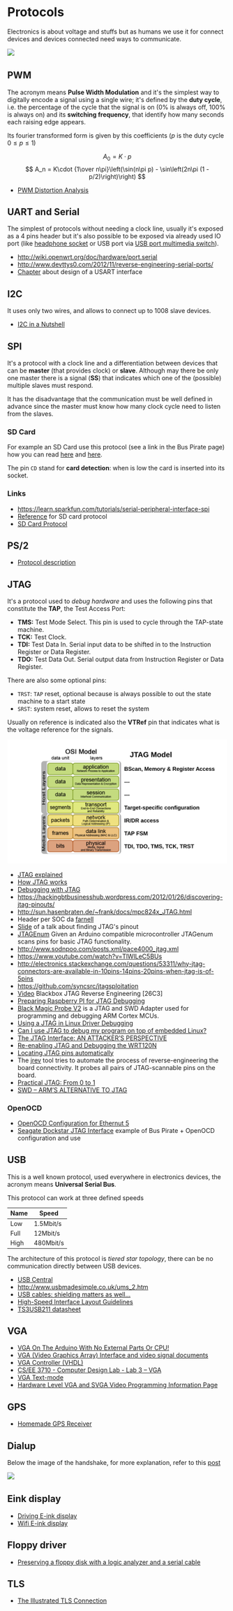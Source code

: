 # Protocols

Electronics is about voltage and stuffs but as humans we use it for
connect devices and devices connected need ways to communicate.

![](Images/connectors.jpg)

## PWM

The acronym means **Pulse Width Modulation** and it's the simplest
way to digitally encode a signal using a single wire; it's defined
by the **duty cycle**, i.e. the percentage of the cycle that the
signal is on (0% is always off, 100% is always on) and its **switching frequency**,
that identify how many seconds each raising edge appears.

Its fourier transformed form is given by this coefficients ($p$ is the duty cycle
$0\leq p\leq 1$)

$$
A_0 = K\cdot p
$$
$$
A_n = K\cdot {1\over n\pi}\left(\sin(n\pi p) - \sin\left(2n\pi (1 - p/2)\right)\right)
$$

 - [PWM Distortion Analysis](http://www.openmusiclabs.com/learning/digital/pwm-dac/pwm-distortion-analysis/index.html)

## UART and Serial

The simplest of protocols without needing a clock line, usually it's exposed
as a 4 pins header but it's also possible to be exposed via already used IO
port (like [headphone socket](http://www.pabr.org/consolejack/consolejack.en.html) or
USB port via [USB port multimedia switch](https://www.fairchildsemi.com/datasheets/FS/FSA9280A.pdf)).

 - http://wiki.openwrt.org/doc/hardware/port.serial
 - http://www.devttys0.com/2012/11/reverse-engineering-serial-ports/
 - [Chapter](http://users.ece.utexas.edu/~valvano/Volume1/E-Book/C11_SerialInterface.htm) about design of a USART interface

## I2C

It uses only two wires, and allows to connect up to 1008 slave devices.

 - [I2C in a Nutshell](https://interrupt.memfault.com/blog/i2c-in-a-nutshell)

## SPI

It's a protocol with a clock line and a differentiation between devices that can be
**master** (that provides clock) or **slave**. Although may there be only one master
there is a signal (**SS**) that indicates which one of the (possible) multiple slaves
must respond.

It has the disadvantage that the communication must be well defined in advance since the
master must know how many clock cycle need to listen from the slaves.

### SD Card

For example an SD Card use this protocol (see a link in the Bus Pirate page) how you can
read [here](http://elm-chan.org/docs/mmc/mmc_e.html) and [here](http://www.dejazzer.com/ee379/lecture_notes/lec12_sd_card.pdf).

The pin ``CD`` stand for **card detection**: when is low the card is inserted into its socket.

### Links

 - https://learn.sparkfun.com/tutorials/serial-peripheral-interface-spi
 - [Reference](https://www.sdcard.org/downloads/pls/part1_410.pdf) for SD card protocol
 - [SD Card Protocol](http://wiki.seabright.co.nz/wiki/SdCardProtocol.html)

## PS/2

 - [Protocol description](http://www.computer-engineering.org/ps2protocol/)

## JTAG


It's a protocol used to _debug hardware_ and uses the following pins that constitute the **TAP**,
the Test Access Port:

 - **TMS:** Test Mode Select. This pin is used to cycle through the TAP-state machine.
 - **TCK:** Test Clock.
 - **TDI:** Test Data In. Serial input data to be shifted in to the Instruction Register or Data Register.
 - **TDO:** Test Data Out.  Serial output data from Instruction Register or Data Register.

There are also some optional pins:

 - ``TRST``: ``TAP`` reset, optional because is always possible to out the state machine to a start state
 - ``SRST``: system reset, allows to reset the system

Usually on reference is indicated also the **VTRef** pin that indicates what is the voltage reference
for the signals.

![](Images/jtag-stack.png)

 - [JTAG explained](http://blog.senr.io/blog/jtag-explained)
 - [How JTAG works](http://www.fpga4fun.com/JTAG2.html)
 - [Debugging with JTAG](http://elinux.org/images/5/56/DebuggingWithJtagCelf2009.pdf)
 - https://hackingbtbusinesshub.wordpress.com/2012/01/26/discovering-jtag-pinouts/
 - http://sun.hasenbraten.de/~frank/docs/mpc824x_JTAG.html
 - Header per SOC da [farnell](http://uk.farnell.com/fci/20021121-00010c4lf/connector-header-smt-r-a-1-27mm/dp/1865279?ost=609-3695-1-ND)
 - [Slide](http://elinux.org/images/d/d6/Jtag.pdf) of a talk about finding JTAG's pinout
 - [JTAGEnum](https://github.com/cyphunk/JTAGenum/) Given an Arduino compatible microcontroller JTAGenum scans pins for basic JTAG functionality.
 - http://www.sodnpoo.com/posts.xml/pace4000_jtag.xml
 - https://www.youtube.com/watch?v=TlWlLeC5BUs
 - http://electronics.stackexchange.com/questions/53311/why-jtag-connectors-are-available-in-10pins-14pins-20pins-when-jtag-is-of-5pins
 - https://github.com/syncsrc/jtagsploitation
 - [Video](https://www.youtube.com/watch?v=Up0697E5DGc) Blackbox JTAG Reverse Engineering [26C3]
 - [Preparing Raspberry PI for JTAG Debugging](http://sysprogs.com/VisualKernel/tutorials/raspberry/jtagsetup/)
 - [Black Magic Probe V2](http://1bitsquared.de/products/black-magic-probe) is a JTAG and SWD Adapter used for programming and debugging ARM Cortex MCUs.
 - [Using a JTAG in Linux Driver Debugging](http://elinux.org/images/f/ff/JTAG_In_Linux_Driver_Debug_Anderson.pdf)
 - [Can I use JTAG to debug my program on top of embedded Linux?](https://stackoverflow.com/questions/8755594/can-i-use-jtag-to-debug-my-program-on-top-of-embedded-linux)
 - [The JTAG Interface: AN ATTACKER’S PERSPECTIVE](https://optivstorage.blob.core.windows.net/web/file/55e86eae3f04450d9bafcbb3a94559ca/JTAG.Whitepaper.pdf)
 - [Re-enabling JTAG and Debugging the WRT120N](http://www.devttys0.com/2014/02/re-enabling-jtag-and-debugging-the-wrt120n/)
 - [Locating JTAG pins automatically](http://elinux.org/images/d/d6/Jtag.pdf)
 - The [jrev](http://nsa.unaligned.org/jrev.php) tool tries to automate the process of reverse-engineering the board connectivity. It probes all pairs of JTAG-scannable pins on the board.
 - [Practical JTAG: From 0 to 1](https://cansecwest.com/slides/2018/Practical%20JTAGfrom%200%20to%201%20-%20hyperchem,%20Tencent's%20XuanwulLab.pdf)
 - [SWD – ARM’S ALTERNATIVE TO JTAG](https://research.kudelskisecurity.com/2019/05/16/swd-arms-alternative-to-jtag/)

### OpenOCD

 - [OpenOCD Configuration for Ethernut 5](http://www.ethernut.de/en/hardware/enut5/openocd.html)
 - [Seagate Dockstar JTAG Interface](https://www.rudiswiki.de/wiki/DockStarJTAG) example of Bus Pirate + OpenOCD configuration and use

## USB

This is a well known protocol, used everywhere in electronics devices, the acronym means **Universal Serial Bus**.

This protocol can work at three defined speeds

|Name | Speed |
|-----|-----------|
|Low  | 1.5Mbit/s |
|Full | 12Mbit/s  |
|High | 480Mbit/s |

The architecture of this protocol is *tiered star topology*, there can be no communication directly between USB devices.

 - [USB Central](http://janaxelson.com/usb.htm)
 - http://www.usbmadesimple.co.uk/ums_2.htm
 - [USB cables: shielding matters as well...](https://www.yoctopuce.com/EN/article/usb-cables-shielding-matters-as-well)
 - [High-Speed Interface Layout Guidelines](https://www.ti.com/lit/an/spraar7h/spraar7h.pdf)
 - [TS3USB211 datasheet](https://www.ti.com/lit/ds/symlink/ts3usb221.pdf)

## VGA

 - [VGA On The Arduino With No External Parts Or CPU!](http://dpeckett.com/vga-on-the-arduino-with-no-external-parts)
 - [VGA (Video Graphics Array) Interface and video signal documents](http://martin.hinner.info/vga/)
 - [VGA Controller (VHDL)](https://eewiki.net/pages/viewpage.action?pageId=15925278)
 - [CS/EE 3710 - Computer Design Lab - Lab 3 – VGA](http://www.eng.utah.edu/~cs3710/labs/VGA.pdf)
 - [VGA Text-mode](http://www.flingos.co.uk/docs/reference/VGA-Text-Mode/)
 - [Hardware Level VGA and SVGA Video Programming Information Page](http://www.osdever.net/FreeVGA/vga/vgatext.htm)

## GPS

 - [Homemade GPS Receiver](http://www.aholme.co.uk/GPS/Main.htm)
 
## Dialup

Below the image of the handshake, for more explanation, refer to this [post](https://www.windytan.com/2012/11/the-sound-of-dialup-pictured.html)

![](https://oona.windytan.com/posters/dialup-final.png)

## Eink display

 - [Driving E-ink display](http://essentialscrap.com/eink/index.html)
 - [Wifi E-ink display](http://spritesmods.com/?art=einkdisplay)

## Floppy driver

 - [Preserving a floppy disk with a logic analyzer and a serial cable](https://www.chzsoft.de/site/hardware/preserving-a-floppy-disk-with-a-logic-analyzer/)

## TLS

 - [The Illustrated TLS Connection](https://tls.ulfheim.net/)
